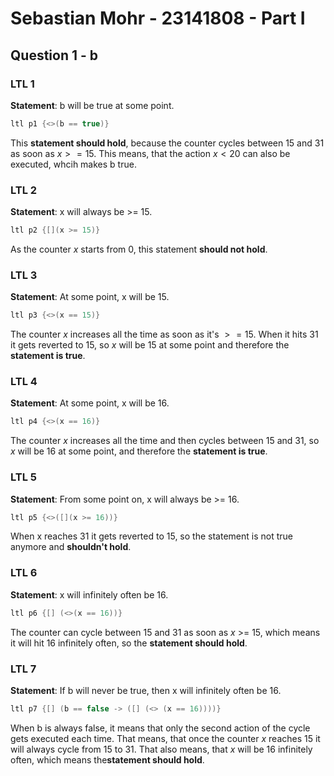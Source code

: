 # Sebastian Mohr - 23141808 - Part I

## Question 1 - b

### LTL 1

**Statement**: b will be true at some point.

```c
ltl p1 {<>(b == true)}
```

This **statement should hold**, because the counter cycles between 15 and 31 as soon as $x >= 15$.
This means, that the action $x < 20$ can also be executed, whcih makes b true.

### LTL 2

**Statement**: x will always be >= 15.

```c
ltl p2 {[](x >= 15)}
```

As the counter $x$ starts from 0, this statement **should not hold**.

### LTL 3

**Statement**: At some point, x will be 15.

```c
ltl p3 {<>(x == 15)}
```

The counter $x$ increases all the time as soon as it's $>= 15$. When it hits 31 it gets reverted to 15,
so $x$ will be 15 at some point and therefore the **statement is true**.

### LTL 4

**Statement**: At some point, x will be 16.

```c
ltl p4 {<>(x == 16)}
```

The counter $x$ increases all the time and then cycles between 15 and 31, so $x$ will be 16 at some point,
and therefore the **statement is true**.

### LTL 5

**Statement**: From some point on, x will always be >= 16.

```c
ltl p5 {<>([](x >= 16))}
```

When x reaches 31 it gets reverted to 15, so the statement is not true anymore and **shouldn't hold**.

### LTL 6

**Statement**: x will infinitely often be 16.

```c
ltl p6 {[] (<>(x == 16))}
```

The counter can cycle between 15 and 31 as soon as $x$ >= 15, which means it will hit 16 infinitely often,
so the **statement should hold**.

### LTL 7

**Statement**: If b will never be true, then x will infinitely often be 16.

```c
ltl p7 {[] (b == false -> ([] (<> (x == 16))))}
```

When b is always false, it means that only the second action of the cycle gets executed each time.
That means, that once the counter $x$ reaches 15 it will always cycle from 15 to 31.
That also means, that $x$ will be 16 infinitely often, which means the**statement should hold**.
